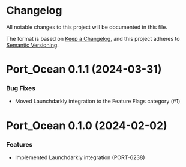 # Changelog

All notable changes to this project will be documented in this file.

The format is based on [Keep a Changelog](https://keepachangelog.com/en/1.0.0/),
and this project adheres to [Semantic Versioning](https://semver.org/spec/v2.0.0.html).

<!-- towncrier release notes start -->

# Port_Ocean 0.1.1 (2024-03-31)

### Bug Fixes

- Moved Launchdarkly integration to the Feature Flags category (#1)

# Port_Ocean 0.1.0 (2024-02-02)

### Features

- Implemented Launchdarkly integration (PORT-6238)
